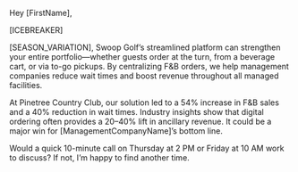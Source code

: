 Hey [FirstName],

[ICEBREAKER]

[SEASON_VARIATION], Swoop Golf’s streamlined platform can strengthen your entire portfolio—whether guests order at the turn, from a beverage cart, or via to-go pickups. By centralizing F&B orders, we help management companies reduce wait times and boost revenue throughout all managed facilities.

At Pinetree Country Club, our solution led to a 54% increase in F&B sales and a 40% reduction in wait times. Industry insights show that digital ordering often provides a 20–40% lift in ancillary revenue. It could be a major win for [ManagementCompanyName]’s bottom line.

Would a quick 10-minute call on Thursday at 2 PM or Friday at 10 AM work to discuss? If not, I’m happy to find another time.